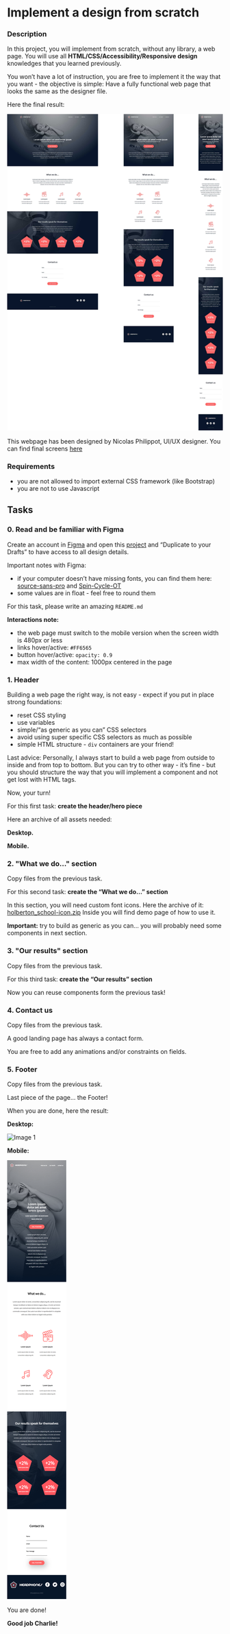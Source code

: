 # Implement a design from scratch

<h3>Description</h3>

<p>In this project, you will implement from scratch, without any library, a web page. 
You will use all <strong>HTML/CSS/Accessibility/Responsive design</strong>
 knowledges that you learned previously. </p>

<p>You won&rsquo;t have a lot of instruction, you are free to implement it the way that you want - the objective is simple: Have a fully functional web page that looks the same as the designer file.</p>

<p>Here the final result:</p>

<img src="images/final_design.jpg" alt="final design" loading='lazy' style="" /></p>

<p>This webpage has been designed by Nicolas Philippot, UI/UX designer.
You can find final screens <a href="https://intranet-projects-files.s3.amazonaws.com/holbertonschool-webstack/622/Archive.zip" title="here" target="_blank">here</a></p>

<h3>Requirements</h3>

<ul>
<li>you are not allowed to import external CSS framework (like Bootstrap)</li>
<li>you are not to use Javascript</li>
</ul>

  </div>
</div>

<h2 class="gap">Tasks</h2>
    <div data-role="task21818" data-position="1" id="task-num-0">
      <div class="panel panel-default task-card " id="task-21818">
  <span id="user_id" data-id="6138"></span>

  <div class="panel-heading panel-heading-actions">
    <h3 class="panel-title">
      0. Read and be familiar with Figma
    </h3>

  </div>

  <div class="panel-body">
    <span id="user_id" data-id="6138"></span>

   <!-- Progress vs Score -->

   <!-- Task Body -->
   <p>Create an account in <a href="https://www.figma.com/" title="Figma" target="_blank">Figma</a> and open this <a href="https://www.figma.com/file/FfnVADRC9xgI3yiZliTBYZ/Holberton-School---Headphone-company?node-id=0%3A1&mode=dev" title="project" target="_blank">project</a> and &ldquo;Duplicate to your Drafts&rdquo; to have access to all design details.</p>

<p>Important notes with Figma:</p>

<ul>
<li>if your computer doesn&rsquo;t have missing fonts, you can find them here: <a href="https://www.fontsquirrel.com/fonts/source-sans-pro" title="source-sans-pro" target="_blank">source-sans-pro</a> and <a href="https://www.fontsquirrel.com/fonts/Spin-Cycle-OT" title="Spin-Cycle-OT" target="_blank">Spin-Cycle-OT</a></li>
<li>some values are in float - feel free to round them</li>
</ul>

<p>For this task, please write an amazing <code>README.md</code></p>

<p><strong>Interactions note:</strong></p>

<ul>
<li>the web page must switch to the mobile version when the screen width is 480px or less</li>
<li>links hover/active: <code>#FF6565</code></li>
<li>button hover/active: <code>opacity: 0.9</code></li>
<li>max width of the content: 1000px centered in the page</li>
</ul>

  </div>

<div class="panel-heading panel-heading-actions">
    <h3 class="panel-title">
      1. Header
    </h3>

  </div>

  <div class="panel-body">
    <span id="user_id" data-id="6138"></span>

   <!-- Progress vs Score -->
   <!-- Task Body -->
   <p>Building a web page the right way, is not easy - expect if you put in place strong foundations:</p>

<ul>
<li>reset CSS styling</li>
<li>use variables</li>
<li>simple/&ldquo;as generic as you can&rdquo; CSS selectors</li>
<li>avoid using super specific CSS selectors as much as possible</li>
<li>simple HTML structure - <code>div</code> containers are your friend!</li>
</ul>

<p>Last advice: Personally, I always start to build a web page from outside to inside and from top to bottom. 
But you can try to other way - it&rsquo;s fine - but you should structure the way that you will implement a component and not get lost with HTML tags.</p>

<p>Now, your turn!</p>

<p>For this first task: <strong>create the header/hero piece</strong></p>

<p>Here an archive of all assets needed:

<p><strong>Desktop.</strong></p>
<p><strong>Mobile.</strong></p>

<div class="panel-heading panel-heading-actions">
    <h3 class="panel-title">
      2. &quot;What we do...&quot; section
    </h3>
  </div>

  <div class="panel-body">
    <span id="user_id" data-id="6138"></span>

  <!-- Progress vs Score -->

  <!-- Task Body -->
  <p>Copy files from the previous task.</p>

<p>For this second task: <strong>create the &ldquo;What we do&hellip;&rdquo; section</strong></p>

<p>In this section, you will need custom font icons. Here the archive of it: <a href="https://s3.eu-west-3.amazonaws.com/hbtn.intranet/uploads/misc/2020/3/7159d988278de54d859d.zip?X-Amz-Algorithm=AWS4-HMAC-SHA256&X-Amz-Credential=AKIA4MYA5JM5DUTZGMZG%2F20231025%2Feu-west-3%2Fs3%2Faws4_request&X-Amz-Date=20231025T190125Z&X-Amz-Expires=345600&X-Amz-SignedHeaders=host&X-Amz-Signature=91d5096b8922c48fd967f52a0d6dc9998a7e7a247fc06988d6513b1f36dd74b0" title="holberton_school-icon.zip" target="_blank">holberton_school-icon.zip</a> 
Inside you will find demo page of how to use it.</p>

<p><strong>Important:</strong> try to build as generic as you can&hellip; you will probably need some components in next section.</p>

  </div>

<div class="panel-heading panel-heading-actions">
    <h3 class="panel-title">
      3. &quot;Our results&quot; section
    </h3>
  </div>

  <div class="panel-body">
    <span id="user_id" data-id="6138"></span>

  <!-- Progress vs Score -->

  <!-- Task Body -->
  <p>Copy files from the previous task.</p>

<p>For this third task: <strong>create the &ldquo;Our results&rdquo; section</strong></p>

<p>Now you can reuse components form the previous task!</p>
  </div>

<div class="panel-heading panel-heading-actions">
    <h3 class="panel-title">
      4. Contact us
    </h3>
  </div>

  <div class="panel-body">
    <span id="user_id" data-id="6138"></span>

   <!-- Progress vs Score -->

   <!-- Task Body -->
   <p>Copy files from the previous task.</p>

<p>A good landing page has always a contact form.</p>

<p>You are free to add any animations and/or constraints on fields.</p>

  </div>

<div class="panel-heading panel-heading-actions">
    <h3 class="panel-title">
      5. Footer
    </h3>

  </div>

  <div class="panel-body">
    <span id="user_id" data-id="6138"></span>

  <!-- Progress vs Score -->
  <!-- Task Body -->
  <p>Copy files from the previous task.</p>

<p>Last piece of the page&hellip; the Footer!</p>

<p>When you are done, here the result:</p>

**Desktop:**

![Image 1](./images/final_result_headphones.png)

**Mobile:**

![Image 2](./images/final_result_mobile.png)

You are done!

<p><strong>Good job Charlie!</strong></p>

  </div>
